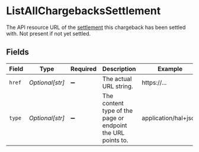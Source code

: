 # ListAllChargebacksSettlement

The API resource URL of the [settlement](get-settlement) this chargeback has been settled with. Not present if
not yet settled.


## Fields

| Field                                                       | Type                                                        | Required                                                    | Description                                                 | Example                                                     |
| ----------------------------------------------------------- | ----------------------------------------------------------- | ----------------------------------------------------------- | ----------------------------------------------------------- | ----------------------------------------------------------- |
| `href`                                                      | *Optional[str]*                                             | :heavy_minus_sign:                                          | The actual URL string.                                      | https://...                                                 |
| `type`                                                      | *Optional[str]*                                             | :heavy_minus_sign:                                          | The content type of the page or endpoint the URL points to. | application/hal+json                                        |